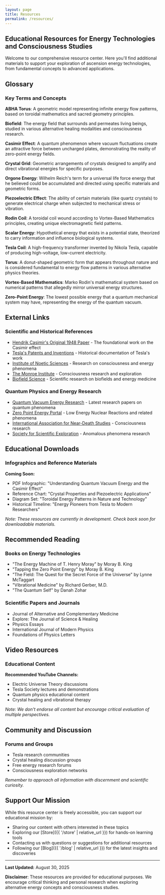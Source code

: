 ```yaml
---
layout: page
title: Resources
permalink: /resources/
---
```


## Educational Resources for Energy Technologies and Consciousness Studies

Welcome to our comprehensive resource center. Here you'll find additional materials to support your exploration of ascension energy technologies, from fundamental concepts to advanced applications.

## Glossary

### Key Terms and Concepts

**ABHA Torus**: A geometric model representing infinite energy flow patterns, based on toroidal mathematics and sacred geometry principles.

**Biofield**: The energy field that surrounds and permeates living beings, studied in various alternative healing modalities and consciousness research.

**Casimir Effect**: A quantum phenomenon where vacuum fluctuations create an attractive force between uncharged plates, demonstrating the reality of zero-point energy fields.

**Crystal Grid**: Geometric arrangements of crystals designed to amplify and direct vibrational energies for specific purposes.

**Orgone Energy**: Wilhelm Reich's term for a universal life force energy that he believed could be accumulated and directed using specific materials and geometric forms.

**Piezoelectric Effect**: The ability of certain materials (like quartz crystals) to generate electrical charge when subjected to mechanical stress or vibration.

**Rodin Coil**: A toroidal coil wound according to Vortex-Based Mathematics principles, creating unique electromagnetic field patterns.

**Scalar Energy**: Hypothetical energy that exists in a potential state, theorized to carry information and influence biological systems.

**Tesla Coil**: A high-frequency transformer invented by Nikola Tesla, capable of producing high-voltage, low-current electricity.

**Torus**: A donut-shaped geometric form that appears throughout nature and is considered fundamental to energy flow patterns in various alternative physics theories.

**Vortex-Based Mathematics**: Marko Rodin's mathematical system based on numerical patterns that allegedly mirror universal energy structures.

**Zero-Point Energy**: The lowest possible energy that a quantum mechanical system may have, representing the energy of the quantum vacuum.

## External Links

### Scientific and Historical References

- [Hendrik Casimir's Original 1948 Paper](https://en.wikipedia.org/wiki/Casimir_effect) - The foundational work on the Casimir effect
- [Tesla's Patents and Inventions](https://www.teslascience.org/) - Historical documentation of Tesla's work
- [Institute of Noetic Sciences](https://noetic.org/) - Research on consciousness and energy phenomena
- [The Monroe Institute](https://www.monroeinstitute.org/) - Consciousness research and exploration
- [Biofield Science](https://www.biofieldscience.org/) - Scientific research on biofields and energy medicine

### Quantum Physics and Energy Research

- [Quantum Vacuum Energy Research](https://arxiv.org/list/quant-ph/recent) - Latest research papers on quantum phenomena
- [Zero Point Energy Portal](https://www.lenr-canr.org/) - Low Energy Nuclear Reactions and related phenomena
- [International Association for Near-Death Studies](https://iands.org/) - Consciousness research
- [Society for Scientific Exploration](https://www.scientificexploration.org/) - Anomalous phenomena research

## Educational Downloads

### Infographics and Reference Materials

**Coming Soon:**

- PDF Infographic: "Understanding Quantum Vacuum Energy and the Casimir Effect"
- Reference Chart: "Crystal Properties and Piezoelectric Applications"
- Diagram Set: "Toroidal Energy Patterns in Nature and Technology"
- Historical Timeline: "Energy Pioneers from Tesla to Modern Researchers"

*Note: These resources are currently in development. Check back soon for downloadable materials.*

## Recommended Reading

### Books on Energy Technologies

- "The Energy Machine of T. Henry Moray" by Moray B. King
- "Tapping the Zero Point Energy" by Moray B. King  
- "The Field: The Quest for the Secret Force of the Universe" by Lynne McTaggart
- "Vibrational Medicine" by Richard Gerber, M.D.
- "The Quantum Self" by Danah Zohar

### Scientific Papers and Journals

- Journal of Alternative and Complementary Medicine
- Explore: The Journal of Science & Healing
- Physics Essays
- International Journal of Modern Physics
- Foundations of Physics Letters

## Video Resources

### Educational Content

**Recommended YouTube Channels:**

- Electric Universe Theory discussions
- Tesla Society lectures and demonstrations
- Quantum physics educational content
- Crystal healing and vibrational therapy

*Note: We don't endorse all content but encourage critical evaluation of multiple perspectives.*

## Community and Discussion

### Forums and Groups

- Tesla research communities
- Crystal healing discussion groups  
- Free energy research forums
- Consciousness exploration networks

*Remember to approach all information with discernment and scientific curiosity.*

## Support Our Mission

While this resource center is freely accessible, you can support our educational mission by:

- Sharing our content with others interested in these topics
- Exploring our [Store]({{ '/store' | relative_url }}) for hands-on learning tools
- Contacting us with questions or suggestions for additional resources
- Following our [Blog]({{ '/blog' | relative_url }}) for the latest insights and discoveries

---

**Last Updated:** August 30, 2025

**Disclaimer**: These resources are provided for educational purposes. We encourage critical thinking and personal research when exploring alternative energy concepts and consciousness studies.
